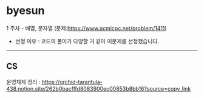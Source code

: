 # byesun

1 주차 - 배열, 문자열 (문제:https://www.acmicpc.net/problem/1411)

- 선정 이유 : 코드의 풀이가 다양할 거 같아 이문제를 선정했습니다.

---
## CS

운영체제 정리 : https://orchid-tarantula-438.notion.site/262b0bacfffd8083900ec00853b8bb16?source=copy_link
